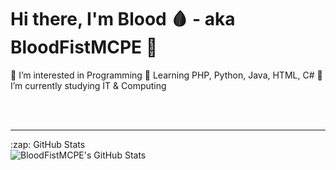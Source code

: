 # Hi there, I'm Blood 🩸 - aka BloodFistMCPE 👋

👀 I’m interested in Programming
🌱 Learning PHP, Python, Java, HTML, C#
📖 I’m currently studying IT & Computing


<br />
<br />

---
  <summary>:zap: GitHub Stats</summary>

  <img align="left" alt="BloodFistMCPE's GitHub Stats" src="https://github-readme-stats.vercel.app/api?username=BloodFistMCPE&show_icons=true&hide_border=false&title_color=C71111&icon_color=16AEE3&bg_color=09131B&text_color=ffffff&border_color=0c1a25" />
